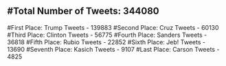 #Total Number of Tweets: 344080 
---
#First Place: Trump Tweets - 139883
#Second Place: Cruz Tweets - 60130
#Third Place: Clinton Tweets - 56775
#Fourth Place: Sanders Tweets - 36818
#Fifth Place: Rubio Tweets - 22852
#Sixth Place: Jeb! Tweets - 13690
#Seventh Place: Kasich Tweets - 9107
#Last Place: Carson Tweets - 4825
